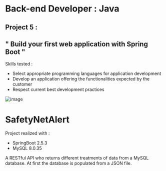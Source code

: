 # Back-end Developer : Java

## Project 5 :

## " Build your first web application with Spring Boot "

Skills tested :
- Select appropriate programming languages for application development
- Develop an application offering the functionalities expected by the customer
- Respect current best development practices

![image](https://github.com/strashi/SafetyNetAlert/assets/94161747/01acba0b-e412-47cf-83cf-382ee94b2f1f)

# SafetyNetAlert

Project realized with :
- SpringBoot 2.5.3
- MySQL 8.0.35

A RESTful API who returns different treatments of data from a MySQL database.
At first the database is populated from a JSON file.
